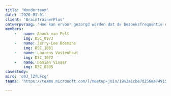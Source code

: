 ```yaml
---
title: 'Wonderteam'
date: '2020-01-01'
client: 'BrainTrainerPlus'
ontwerpvraag: 'Hoe kan ervoor gezorgd worden dat de bezoeksfrequentie en- duur bij dementerende ouderen vergroot en verhoogt wordt?'
members:
    -   name: Anouk van Pelt
        img: DSC_0973
    -   name: Jerry-Lee Bosmans
        img: DSC_1081
    -   name: Laurens Vastenhout
        img: DSC_1072
    -   name: Damian Visser
        img: DSC_0935
casestudy: 
miro: 'o9J_lZfLFcg'
teams: 'https://teams.microsoft.com/l/meetup-join/19%3a1cbe7d256ea74915b30d827fdbceb909%40thread.tacv2/1611095275700?context=%7b%22Tid%22%3a%22ca6fbace-7cba-4d53-8681-a06284f7ff46%22%2c%22Oid%22%3a%22100e5047-8c80-4681-bea6-926cb60256f0%22%7d'

---
```



 

